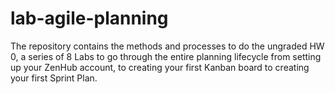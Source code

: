# lab-agile-planning
The repository contains the methods and processes to do the ungraded HW 0, a series of 8 Labs to go through the entire planning lifecycle from setting up your ZenHub account, to creating your first Kanban board to creating your first Sprint Plan.
